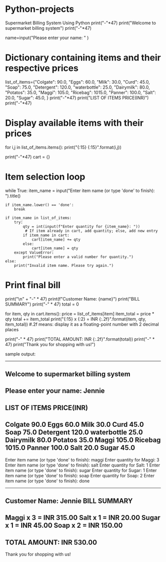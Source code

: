 # Python-projects
Supermarket Billing System Using Python
print("-"*47)
print("Welcome to supermarket billing system")
print("-"*47)

name=input("Please enter your name: " )
# Dictionary containing items and their respective prices
list_of_items={"Colgate": 90.0,
               "Eggs": 60.0,
               "Milk": 30.0,
               "Curd": 45.0,
               "Soap": 75.0,
               "Detergent": 120.0,
               "waterbottle": 25.0,
               "Dairymilk": 80.0,
               "Potatos": 35.0,
               "Maggi": 105.0,
               "Ricebag": 1015.0,
               "Panner": 100.0,
               "Salt": 20.0,
               "Sugar": 45.0,
               }
print("-"*47)
print("LIST OF ITEMS         PRICE(INR)")
print("-"*47)
# Display available items with their prices
for i,j in list_of_items.items():
    print("{:15} {:15}".format(i,j))

print("-"*47)
cart = {}
# Item selection loop
while True:
    item_name = input("Enter item name (or type 'done' to finish): ").title()

    if item_name.lower() == 'done':
        break

    if item_name in list_of_items:
        try:
            qty = int(input(f"Enter quantity for {item_name}: "))
             # If item already in cart, add quantity; else, add new entry
            if item_name in cart:
                cart[item_name] += qty
            else:
                cart[item_name] = qty
        except ValueError:
            print("Please enter a valid number for quantity.")
    else:
        print("Invalid item name. Please try again.")

# Print final bill
print("\n" + "-" * 47)
print(f"Customer Name: {name}")
print("BILL SUMMARY")
print("-" * 47)
total = 0

for item, qty in cart.items():
    price = list_of_items[item]
    item_total = price * qty
    total += item_total
    print("{:15} x {:2} = INR {:.2f}".format(item, qty, item_total))
#.2f means: display it as a floating-point number with 2 decimal places

print("-" * 47)
print("TOTAL AMOUNT: INR {:.2f}".format(total))
print("-" * 47)
print("Thank you for shopping with us!")


sample output:

-----------------------------------------------
Welcome to supermarket billing system
-----------------------------------------------
Please enter your name: Jennie
-----------------------------------------------
LIST OF ITEMS         PRICE(INR)
-----------------------------------------------
Colgate                    90.0
Eggs                       60.0
Milk                       30.0
Curd                       45.0
Soap                       75.0
Detergent                 120.0
waterbottle                25.0
Dairymilk                  80.0
Potatos                    35.0
Maggi                     105.0
Ricebag                  1015.0
Panner                    100.0
Salt                       20.0
Sugar                      45.0
-----------------------------------------------
Enter item name (or type 'done' to finish): maggi
Enter quantity for Maggi: 3
Enter item name (or type 'done' to finish): salt
Enter quantity for Salt: 1
Enter item name (or type 'done' to finish): sugar
Enter quantity for Sugar: 1
Enter item name (or type 'done' to finish): soap
Enter quantity for Soap: 2
Enter item name (or type 'done' to finish): done

-----------------------------------------------
Customer Name: Jennie
BILL SUMMARY
-----------------------------------------------
Maggi           x  3 = INR 315.00
Salt            x  1 = INR 20.00
Sugar           x  1 = INR 45.00
Soap            x  2 = INR 150.00
-----------------------------------------------
TOTAL AMOUNT: INR 530.00
-----------------------------------------------
Thank you for shopping with us!
